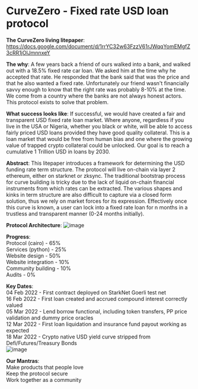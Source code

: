 # CurveZero - Fixed rate USD loan protocol

**The CurveZero living litepaper**: 
https://docs.google.com/document/d/1rrYC32w63FzzV61rJWqqYomEMgfZ3cRR1jOlJmnnxeY

**The why**: A few years back a friend of ours walked into a bank, and walked out with a 18.5% fixed rate car loan. We asked him at the time why he accepted that rate. He responded that the bank said that was the price and that he also wanted a fixed rate. Unfortunately our friend wasn't financially savvy enough to know that the right rate was probably 8-10% at the time. We come from a country where the banks are not always honest actors. This protocol exists to solve that problem.

**What success looks like**: If successful, we would have created a fair and transparent USD fixed rate loan market. Where anyone, regardless if you live in the USA or Nigeria, whether you black or white, will be able to access fairly priced USD loans provided they have good quality collateral. This is a loan market that would be free from human bias and one where the growing value of trapped crypto collateral could be unlocked. Our goal is to reach a cumulative 1 Trillion USD in loans by 2030.

**Abstract**: This litepaper introduces a framework for determining the USD funding rate term structure. The protocol will live on-chain via layer 2 ethereum, either on starknet or zksync. The traditional bootstrap process for curve building is tricky due to the lack of liquid on-chain financial instruments from which rates can be extracted. The various shapes and kinks in term structure are also difficult to capture via a closed form solution, thus we rely on market forces for its expression. Effectively once this curve is known, a user can lock into a fixed rate loan for n months in a trustless and transparent manner (0-24 months initially).

**Protocol Architecture**:
![image](https://user-images.githubusercontent.com/62293102/153413152-6fad8e98-5e6f-4e28-b8a1-9661fc617d1d.png)

**Progress**:<br>
Protocol (cairo) - 65%<br>
Services (python) - 25%<br>
Website design - 50%<br>
Website integration - 10%<br>
Community building - 10%<br>
Audits - 0%<br>

**Key Dates**:<br>
04 Feb 2022 - First contract deployed on StarkNet Goerli test net<br>
16 Feb 2022 - First loan created and accrued compound interest correctly valued<br>
05 Mar 2022 - Lend borrow functional, including token transfers, PP price validation and dummy price oracles<br>
12 Mar 2022 - First loan liquidation and insurance fund payout working as expected<br>
18 Mar 2022 - Crypto native USD yield curve stripped from Defi/Futures/Treasury Bonds<br>
![image](https://user-images.githubusercontent.com/62293102/158979980-92401fe5-a91c-4337-9f1b-38bd4be9b2d6.png)

**Our Mantras**:<br>
Make products that people love<br>
Keep the protocol secure<br>
Work together as a community<br>
